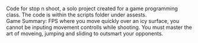 Code for stop n shoot, a solo project created for a game programming class.  The code is within the scripts folder under assests.  
Game Summary: FPS where you move quickly over an icy surface, you cannot be inputing movement controlls while shooting.  You must master the art of moveing, jumping and sliding to outsmart your opponents.
